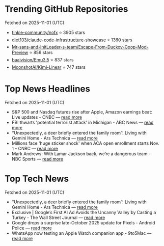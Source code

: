 # Trending GitHub Repositories
Fetched on 2025-11-01 (UTC)

- [tinkle-community/nofx](https://github.com/tinkle-community/nofx) ⭐ 3905 stars
- [diet103/claude-code-infrastructure-showcase](https://github.com/diet103/claude-code-infrastructure-showcase) ⭐ 1360 stars
- [Mr-sans-and-InitLoader-s-team/Escape-From-Duckov-Coop-Mod-Preview](https://github.com/Mr-sans-and-InitLoader-s-team/Escape-From-Duckov-Coop-Mod-Preview) ⭐ 856 stars
- [baaivision/Emu3.5](https://github.com/baaivision/Emu3.5) ⭐ 837 stars
- [MoonshotAI/Kimi-Linear](https://github.com/MoonshotAI/Kimi-Linear) ⭐ 747 stars

# Top News Headlines
Fetched on 2025-11-01 (UTC)
- S&P 500 and Nasdaq futures rise after Apple, Amazon earnings beat: Live updates - CNBC — [read more](https://www.cnbc.com/2025/10/30/stock-market-today-live-updates.html)
- FBI thwarts 'potential terrorist attack' in Michigan - ABC News — [read more](https://abcnews.go.com/US/fbi-thwarts-potential-terrorist-attack-michigan-fbi-director/story?id\\u003d127051954)
- “Unexpectedly, a deer briefly entered the family room”: Living with Gemini Home - Ars Technica — [read more](https://arstechnica.com/google/2025/10/unexpectedly-a-deer-briefly-entered-the-family-room-living-with-gemini-home/)
- Millions face 'huge sticker shock' when ACA open enrollment starts Nov. 1 - CNBC — [read more](https://www.cnbc.com/2025/10/31/aca-open-enrollment-starts-enhanced-subsidies.html)
- Mark Andrews: With Lamar Jackson back, we’re a dangerous team - NBC Sports — [read more](https://www.nbcsports.com/nfl/profootballtalk/rumor-mill/news/mark-andrews-with-lamar-jackson-back-were-a-dangerous-team)

# Top Tech News
Fetched on 2025-11-01 (UTC)
- “Unexpectedly, a deer briefly entered the family room”: Living with Gemini Home - Ars Technica — [read more](https://arstechnica.com/google/2025/10/unexpectedly-a-deer-briefly-entered-the-family-room-living-with-gemini-home/)
- Exclusive | Google’s First AI Ad Avoids the Uncanny Valley by Casting a Turkey - The Wall Street Journal — [read more](https://www.wsj.com/articles/googles-first-ai-ad-avoids-the-uncanny-valley-by-casting-a-turkey-dafd3662)
- Google drops a surprise late-October 2025 update for Pixels - Android Police — [read more](https://www.androidpolice.com/google-drops-surprise-late-october-2025-update-pixels/)
- WhatsApp now testing an Apple Watch companion app - 9to5Mac — [read more](https://9to5mac.com/2025/10/30/whatsapp-now-testing-an-apple-watch-companion-app/)
